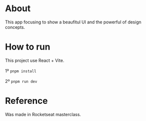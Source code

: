 <h1>About</h1>
This app focusing to show a beaufitul UI and the powerful of design concepts.

<h1>How to run</h1>
This project use React + Vite.

<div></br>
1º <code>pnpm install</code></br></br>
2º <code>pnpm run dev</code>
</div>

<h1>Reference</h1>
 Was made in Rocketseat masterclass.
